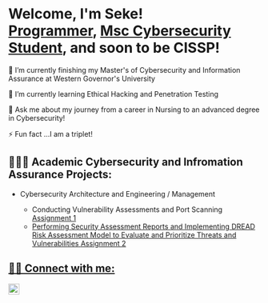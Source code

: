 <h1>Welcome, I'm Seke! <br/><a href="https://github.com/SekMoa">Programmer</a>, <a href= "https://www.linkedin.com/in/sekem/"> Msc Cybersecurity Student</a>, and soon to be CISSP!</h1>


<p> 🔭 I’m currently finishing my Master's of Cybersecurity and Information Assurance at Western Governor's University

🌱 I’m currently learning Ethical Hacking and Penetration Testing

💬 Ask me about my journey from a career in Nursing to an advanced degree in Cybersecurity!

⚡ Fun fact ...I am a triplet!</p>



 <h2>👩🏾‍💻 Academic Cybersecurity and Infromation Assurance Projects:</h2>
<p>

 - Cybersecurity Architecture and Engineering  / Management

   - Conducting Vulnerability Assessments and Port Scanning <a href= "https://github.com/SekMoa/Assignment-1">Assignment 1
   - Performing Security Assessment Reports and Implementing DREAD Risk Assessment Model to Evaluate and Prioritize Threats and Vulnerabilities <a href="https://github.com/SekMoa/Assignment-2">Assignment 2
</p>
  
  <h2> 🤳🏾 Connect with me:</h2>

[<img align="left" alt="SekMoa | LinkedIn" width="22px" src="https://cdn.jsdelivr.net/npm/simple-icons@v3/icons/linkedin.svg" />][linkedin]

[linkedin]: https://www.linkedin.com/in/sekem/
